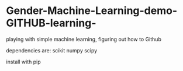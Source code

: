 # Gender-Machine-Learning-demo-GITHUB-learning-
playing with simple machine learning, figuring out how to Github



dependencies are:
scikit
numpy
scipy

install with pip
